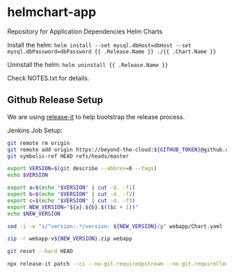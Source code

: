 # helmchart-app
Repository for Application Dependencies Helm Charts

Install the helm:
`helm install --set mysql.dbHost=dbHost --set mysql.dbPassword=dbPassword {{ .Release.Name }} ./{{ .Chart.Name }}`

Uninstall the helm:
`helm uninstall {{ .Release.Name }}`

Check NOTES.txt for details.

## Github Release Setup

We are using [release-it](https://github.com/release-it/release-it) to help bootstrap the release process.

Jenkins Job Setup:

```bash
git remote rm origin
git remote add origin https://beyond-the-cloud:${GITHUB_TOKEN}@github.com/beyond-the-cloud/helmchart-app.git
git symbolic-ref HEAD refs/heads/master

export VERSION=$(git describe --abbrev=0 --tags)
echo $VERSION

export a=$(echo "$VERSION" | cut -d. -f1)
export b=$(echo "$VERSION" | cut -d. -f2)
export c=$(echo "$VERSION" | cut -d. -f3)
export NEW_VERSION="${a}.${b}.$(($c + 1))"
echo $NEW_VERSION

sed -i -e "s/^version:.*/version: ${NEW_VERSION}/g" webapp/Chart.yaml

zip -r webapp-v${NEW_VERSION}.zip webapp

git reset --hard HEAD

npx release-it patch --ci --no-git.requireUpstream --no-git.requireCleanWorkingDir --github.release --github.releaseName="webapp-v${NEW_VERSION}" --github.assets=webapp-v${NEW_VERSION}.zip
```
